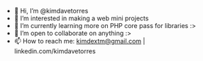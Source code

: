 - 👋 Hi, I’m @kimdavetorres
- 👀 I’m interested in making a web mini projects
- 🌱 I’m currently learning more on PHP core pass for libraries :>
- 💞️ I’m open to collaborate on anything :>
- 📫 How to reach me: kimdextm@gmail.com | linkedin.com/kimdavetorres

<!---
kimdavetorres/kimdavetorres is a ✨ special ✨ repository because its `README.md` (this file) appears on your GitHub profile.
You can click the Preview link to take a look at your changes.
--->
